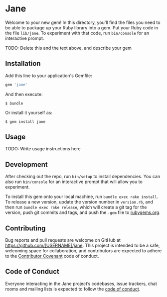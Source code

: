 # Jane

Welcome to your new gem! In this directory, you'll find the files you need to be able to package up your Ruby library into a gem. Put your Ruby code in the file `lib/jane`. To experiment with that code, run `bin/console` for an interactive prompt.

TODO: Delete this and the text above, and describe your gem

## Installation

Add this line to your application's Gemfile:

```ruby
gem 'jane'
```

And then execute:

    $ bundle

Or install it yourself as:

    $ gem install jane

## Usage

TODO: Write usage instructions here

## Development

After checking out the repo, run `bin/setup` to install dependencies. You can also run `bin/console` for an interactive prompt that will allow you to experiment.

To install this gem onto your local machine, run `bundle exec rake install`. To release a new version, update the version number in `version.rb`, and then run `bundle exec rake release`, which will create a git tag for the version, push git commits and tags, and push the `.gem` file to [rubygems.org](https://rubygems.org).

## Contributing

Bug reports and pull requests are welcome on GitHub at https://github.com/[USERNAME]/jane. This project is intended to be a safe, welcoming space for collaboration, and contributors are expected to adhere to the [Contributor Covenant](http://contributor-covenant.org) code of conduct.

## Code of Conduct

Everyone interacting in the Jane project’s codebases, issue trackers, chat rooms and mailing lists is expected to follow the [code of conduct](https://github.com/[USERNAME]/jane/blob/master/CODE_OF_CONDUCT.md).
